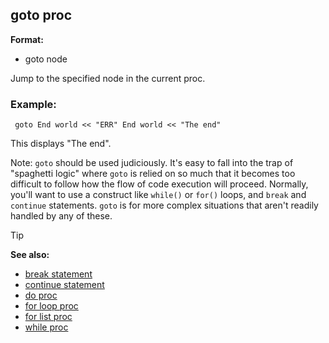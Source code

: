 ## goto proc

**Format:**
+   goto node


Jump to the specified node in the current proc.
### Example:

``` dm
 goto End world << "ERR" End world << "The end"

```
 

This displays "The end". 

Note: `goto`
should be used judiciously. It\'s easy to fall into the trap of
"spaghetti logic" where `goto` is relied on so much that it becomes
too difficult to follow how the flow of code execution will proceed.
Normally, you\'ll want to use a construct like `while()` or `for()`
loops, and `break` and `continue` statements. `goto` is for more complex
situations that aren\'t readily handled by any of these.

> [!TIP] 
> **See also:**
> +   [break statement](/ref/proc/break.md) 
> +   [continue statement](/ref/proc/continue.md) 
> +   [do proc](/ref/proc/do.md) 
> +   [for loop proc](/ref/proc/for/loop.md) 
> +   [for list proc](/ref/proc/for/list.md) 
> +   [while proc](/ref/proc/while.md) <!-- -->